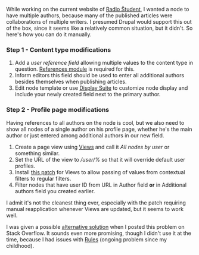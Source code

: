 While working on the current website of [Radio Študent](//www.radiostudent.si), I wanted a node to have multiple authors, because many of the published articles were collaborations of multiple writers. I presumed Drupal would support this out of the box, since it seems like a relatively common situation, but it didn't. So here's how you can do it manually.

### Step 1 - Content type modifications

1. Add a *user reference field* allowing multiple values to the content type in question. [References module](//drupal.org/project/references) is required for this.
2. Inform editors this field should be used to enter all additional authors besides themselves when publishing articles.
3. Edit node template or use [Display Suite](http://drupal.org/project/ds) to customize node display and include your newly created field next to the primary author.

### Step 2 - Profile page modifications
Having references to all authors on the node is cool, but we also need to show all nodes of a single author on his profile page, whether he's the main author or just entered among additional authors in our new field.

1. Create a page view using [Views](https://drupal.org/project/views) and call it *All nodes by user* or something similar.
2. Set the URL of the view to */user/%* so that it will override default user profiles.
3. Install [this patch](//drupal.org/node/357082) for Views to allow passing of values from contextual filters to regular filters.
4. Filter nodes that have user ID from URL in Author field **or** in Additional authors field you created earlier.

I admit it's not the cleanest thing ever, especially with the patch requiring manual reapplication whenever Views are updated, but it seems to work well.

I was given a possible [alternative solution](//stackoverflow.com/questions/11207011/authors-nodes-page-with-views#comment14745045_11207011) when I posted this problem on Stack Overflow. It sounds even more promising, though I didn't use it at the time, because I had issues with [Rules](//drupal.org/project/rules) (ongoing problem since my childhood).

